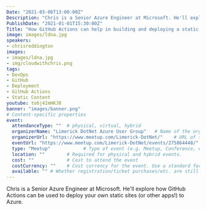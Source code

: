 ```yaml
---
Date: "2021-03-06T13:00:00Z"
Description: "Chris is a Senior Azure Engineer at Microsoft. He'll explore how GitHub Actions can be used to deploy your own static sites (or other apps!) to Azure."
PublishDate: "2021-01-01T15:30:00Z"
Title: "How GitHub Actions can help in building and deploying a static website and more"
image: images/ldna.jpg
speakers:
- chrisreddington
images:
- images/ldna.jpg
- img/cloudwithchris.png
tags:
- DevOps
- GitHub
- Deployment
- GitHub Actions
- Static Content
youtube: to6j4ImHKJ8
banner: "images/banner.png"
# Content-specific properties
event:
  attendanceType: ""  # physical, virtual, hybrid
  organizerName: "Limerick DotNet Azure User Group"   # Name of the organising group / event (e.g. Name of the conference)
  organizerUrl: "https://www.meetup.com/Limerick-DotNet/"    # URL of the organising group
  eventUrl: "https://www.meetup.com/Limerick-DotNet/events/275864448/"        # URL of the specific event, if applicable (e.g. a meetup talk, rather than the meetup group)
  type: "Meetup"            # Type of event (e.g. Meetup, Conference, etc.)
  location: ""        # Required for physical and hybrid events.
  cost: ""            # Cost to attend the event
  costCurrency: ""    # Cost currency for the event. Use a standard format - http://en.wikipedia.org/wiki/ISO_4217
  available: "" # Whether registration/ticket purchases/etc. are still available (true/false). Defaults to false when event is in past.
---
```

Chris is a Senior Azure Engineer at Microsoft. He'll explore how GitHub Actions can be used to deploy your own static sites (or other apps!) to Azure.
